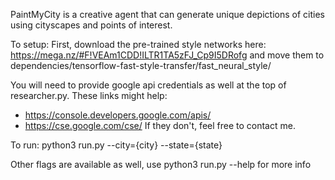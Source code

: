 PaintMyCity is a creative agent that can generate unique depictions of cities
using cityscapes and points of interest.


To setup:
First, download the pre-trained style networks here:
https://mega.nz/#F!VEAm1CDD!ILTR1TA5zFJ_Cp9I5DRofg
and move them to dependencies/tensorflow-fast-style-transfer/fast_neural_style/

You will need to provide google api credentials as well at the top of
researcher.py.
These links might help:
 - https://console.developers.google.com/apis/
 - https://cse.google.com/cse/
If they don't, feel free to contact me.


To run:
python3 run.py --city={city} --state={state}

Other flags are available as well, use python3 run.py --help for more info
